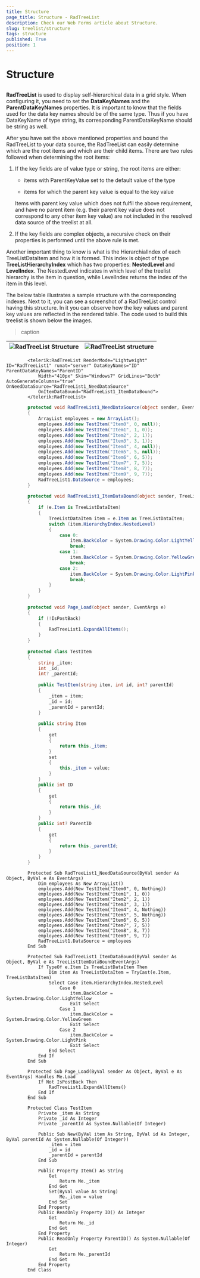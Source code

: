 ```yaml
---
title: Structure
page_title: Structure - RadTreeList
description: Check our Web Forms article about Structure.
slug: treelist/structure
tags: structure
published: True
position: 1
---
```


# Structure



## 

**RadTreeList** is used to display self-hierarchical data in a grid style. When configuring it, you need to set the **DataKeyNames** and the **ParentDataKeyNames** properties. It is important to know that the fields used for the data key names should be of the same type. Thus if you have DataKeyName of type string, its corresponding ParentDataKeyName should be string as well.

After you have set the above mentioned properties and bound the RadTreeList to your data source, the RadTreeList can easily determine which are the root items and which are their child items. There are two rules followed when determining the root items:

1. If the key fields are of value type or string, the root items are either:

	* items with ParentKeyValue set to the default value of the type

	* items for which the parent key value is equal to the key value

	Items with parent key value which does not fulfil the above requirement, and have no parent item (e.g. their parent key value does not correspond to any other item key value) are not included in the resolved data source of the treelist at all.

1. If the key fields are complex objects, a recursive check on their properties is performed until the above rule is met.

Another important thing to know is what is the HierarchialIndex of each TreeListDataItem and how it is formed. This index is object of type **TreeListHierarchyIndex** which has two properties: **NestedLevel** and **LevelIndex**. The NestedLevel indicates in which level of the treelist hierarchy is the item in question, while LevelIndex returns the index of the item in this level.

The below table illustrates a sample structure with the corresponding indexes. Next to it, you can see a screenshot of a RadTreeList control having this structure. In it you can observe how the key values and parent key values are reflected in the rendered table. The code used to build this treelist is shown below the images.


>caption  

| ![RadTreeList Structure](images/treelist_understanding-structure.png) | ![RadTreeList structure](images/treelist_understanding-structure2.PNG) |
| ------ | ------ |



````ASPNET
	    <telerik:RadTreeList RenderMode="Lightweight" ID="RadTreeList1" runat="server" DataKeyNames="ID" ParentDataKeyNames="ParentID"
	        Width="410px" Skin="Windows7" GridLines="Both" AutoGenerateColumns="true" OnNeedDataSource="RadTreeList1_NeedDataSource"
	        OnItemDataBound="RadTreeList1_ItemDataBound">
	    </telerik:RadTreeList>
````
````C#
	    protected void RadTreeList1_NeedDataSource(object sender, EventArgs e)
	    {
	        ArrayList employees = new ArrayList();
	        employees.Add(new TestItem("Item0", 0, null));
	        employees.Add(new TestItem("Item1", 1, 0));
	        employees.Add(new TestItem("Item2", 2, 1));
	        employees.Add(new TestItem("Item3", 3, 1));
	        employees.Add(new TestItem("Item4", 4, null));
	        employees.Add(new TestItem("Item5", 5, null));
	        employees.Add(new TestItem("Item6", 6, 5));
	        employees.Add(new TestItem("Item7", 7, 5));
	        employees.Add(new TestItem("Item8", 8, 7));
	        employees.Add(new TestItem("Item9", 9, 7));
	        RadTreeList1.DataSource = employees;
	    }
	
	    protected void RadTreeList1_ItemDataBound(object sender, TreeListItemDataBoundEventArgs e)
	    {
	        if (e.Item is TreeListDataItem)
	        {
	            TreeListDataItem item = e.Item as TreeListDataItem;
	            switch (item.HierarchyIndex.NestedLevel)
	            {
	                case 0:
	                    item.BackColor = System.Drawing.Color.LightYellow;
	                    break;
	                case 1:
	                    item.BackColor = System.Drawing.Color.YellowGreen;
	                    break;
	                case 2:
	                    item.BackColor = System.Drawing.Color.LightPink;
	                    break;
	            }
	        }
	    }
	
	    protected void Page_Load(object sender, EventArgs e)
	    {
	        if (!IsPostBack)
	        {
	            RadTreeList1.ExpandAllItems();
	        }
	    }
	
	    protected class TestItem
	    {
	        string _item;
	        int _id;
	        int? _parentId;
	
	        public TestItem(string item, int id, int? parentId)
	        {
	            _item = item;
	            _id = id;
	            _parentId = parentId;
	        }
	
	        public string Item
	        {
	            get
	            {
	                return this._item;
	            }
	            set
	            {
	                this._item = value;
	            }
	        }
	        public int ID
	        {
	            get
	            {
	                return this._id;
	            }
	        }
	        public int? ParentID
	        {
	            get
	            {
	                return this._parentId;
	            }
	        }
	    }
````
````VB
	    Protected Sub RadTreeList1_NeedDataSource(ByVal sender As Object, ByVal e As EventArgs)
	        Dim employees As New ArrayList()
	        employees.Add(New TestItem("Item0", 0, Nothing))
	        employees.Add(New TestItem("Item1", 1, 0))
	        employees.Add(New TestItem("Item2", 2, 1))
	        employees.Add(New TestItem("Item3", 3, 1))
	        employees.Add(New TestItem("Item4", 4, Nothing))
	        employees.Add(New TestItem("Item5", 5, Nothing))
	        employees.Add(New TestItem("Item6", 6, 5))
	        employees.Add(New TestItem("Item7", 7, 5))
	        employees.Add(New TestItem("Item8", 8, 7))
	        employees.Add(New TestItem("Item9", 9, 7))
	        RadTreeList1.DataSource = employees
	    End Sub
	
	    Protected Sub RadTreeList1_ItemDataBound(ByVal sender As Object, ByVal e As TreeListItemDataBoundEventArgs)
	        If TypeOf e.Item Is TreeListDataItem Then
	            Dim item As TreeListDataItem = TryCast(e.Item, TreeListDataItem)
	            Select Case item.HierarchyIndex.NestedLevel
	                Case 0
	                    item.BackColor = System.Drawing.Color.LightYellow
	                    Exit Select
	                Case 1
	                    item.BackColor = System.Drawing.Color.YellowGreen
	                    Exit Select
	                Case 2
	                    item.BackColor = System.Drawing.Color.LightPink
	                    Exit Select
	            End Select
	        End If
	    End Sub
	
	    Protected Sub Page_Load(ByVal sender As Object, ByVal e As EventArgs) Handles Me.Load
	        If Not IsPostBack Then
	            RadTreeList1.ExpandAllItems()
	        End If
	    End Sub
	
	    Protected Class TestItem
	        Private _item As String
	        Private _id As Integer
	        Private _parentId As System.Nullable(Of Integer)
	
	        Public Sub New(ByVal item As String, ByVal id As Integer, ByVal parentId As System.Nullable(Of Integer))
	            _item = item
	            _id = id
	            _parentId = parentId
	        End Sub
	
	        Public Property Item() As String
	            Get
	                Return Me._item
	            End Get
	            Set(ByVal value As String)
	                Me._item = value
	            End Set
	        End Property
	        Public ReadOnly Property ID() As Integer
	            Get
	                Return Me._id
	            End Get
	        End Property
	        Public ReadOnly Property ParentID() As System.Nullable(Of Integer)
	            Get
	                Return Me._parentId
	            End Get
	        End Property
	    End Class
````

